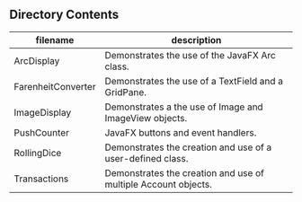 ## Directory Contents

| filename    | description                                                                                |
| ----------- | -------------------------------------------------------------------------------------------|
| ArcDisplay | Demonstrates the use of the JavaFX Arc class. |
| FarenheitConverter | Demonstrates the use of a TextField and a GridPane. |
| ImageDisplay | Demonstrates a the use of Image and ImageView objects. |
| PushCounter | JavaFX buttons and event handlers. |
| RollingDice | Demonstrates the creation and use of a user-defined class. |
| Transactions | Demonstrates the creation and use of multiple Account objects. |
